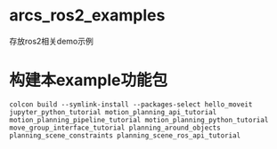 # arcs_ros2_examples

存放ros2相关demo示例

# 构建本example功能包
```shell
colcon build --symlink-install --packages-select hello_moveit jupyter_python_tutorial motion_planning_api_tutorial motion_planning_pipeline_tutorial motion_planning_python_tutorial move_group_interface_tutorial planning_around_objects planning_scene_constraints planning_scene_ros_api_tutorial
```